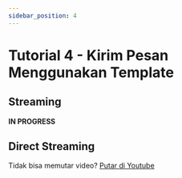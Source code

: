 ```yaml
---
sidebar_position: 4
---
```


# Tutorial 4 - Kirim Pesan Menggunakan Template

## Streaming

__IN PROGRESS__

## Direct Streaming

Tidak bisa memutar video? [Putar di Youtube](https://youtu.be/)
